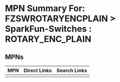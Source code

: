 



# MPN Summary For: FZSWROTARYENCPLAIN > SparkFun-Switches : ROTARY_ENC_PLAIN

## MPNs
  

|MPN|Direct Links|Search Links|
| :--- | :--- | :--- |
||||

